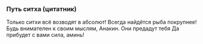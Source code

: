 ### Путь ситха (цитатник)
Только ситхи всё возводят в абсолют!
Всегда найдётся рыба покрупнее!
Будь внимателен к своим мыслям, Анакин. Они предадут тебя
Да прибудет с вами сила, аминь!